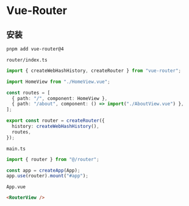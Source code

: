 

# Vue-Router

## 安装

```bash
pnpm add vue-router@4
```

`router/index.ts`

```ts
import { createWebHashHistory, createRouter } from "vue-router";

import HomeView from "./HomeView.vue";

const routes = [
  { path: "/", component: HomeView },
  { path: "/about", component: () => import("./AboutView.vue") },
];

export const router = createRouter({
  history: createWebHashHistory(),
  routes,
});
```

`main.ts`

```ts
import { router } from "@/router";

const app = createApp(App);
app.use(router).mount("#app");
```

`App.vue`

```html
<RouterView />
```
